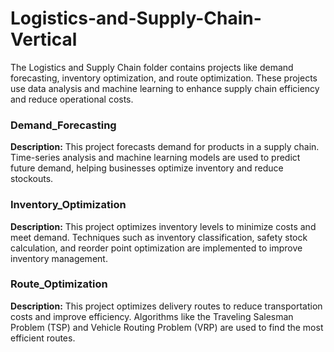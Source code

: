 # Logistics-and-Supply-Chain-Vertical
The Logistics and Supply Chain folder contains projects like demand forecasting, inventory optimization, and route optimization. These projects use data analysis and machine learning to enhance supply chain efficiency and reduce operational costs.
<p style="font-size:12px;">
  
### Demand_Forecasting
**Description:** This project forecasts demand for products in a supply chain. Time-series analysis and machine learning models are used to predict future demand, helping businesses optimize inventory and reduce stockouts.
</p>
<p style="font-size:12px;">
  
### Inventory_Optimization
**Description:** This project optimizes inventory levels to minimize costs and meet demand. Techniques such as inventory classification, safety stock calculation, and reorder point optimization are implemented to improve inventory management.
</p>
<p style="font-size:12px;">
  
### Route_Optimization
**Description:** This project optimizes delivery routes to reduce transportation costs and improve efficiency. Algorithms like the Traveling Salesman Problem (TSP) and Vehicle Routing Problem (VRP) are used to find the most efficient routes.
</p>
